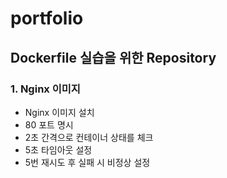 # portfolio

## Dockerfile 실습을 위한 Repository

### 1. Nginx 이미지 
* Nginx 이미지 설치
* 80 포트 명시
* 2초 간격으로 컨테이너 상태를 체크
* 5초 타임아웃 설정
* 5번 재시도 후 실패 시 비정상 설정
